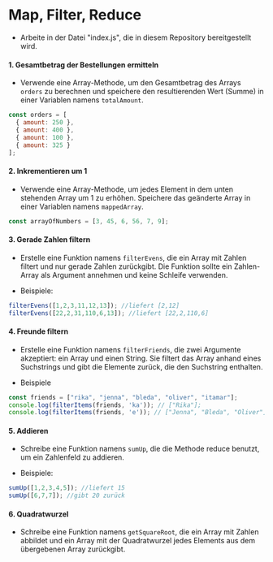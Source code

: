 # Map, Filter, Reduce

* Arbeite in der Datei "index.js", die in diesem Repository bereitgestellt wird.

#### 1. Gesamtbetrag der Bestellungen ermitteln
* Verwende eine Array-Methode, um den Gesamtbetrag des Arrays `orders` zu berechnen und speichere den resultierenden Wert (Summe) in einer Variablen namens `totalAmount`. 

```javascript
const orders = [
  { amount: 250 },
  { amount: 400 },
  { amount: 100 },
  { amount: 325 }
];
```

#### 2. Inkrementieren um 1
* Verwende eine Array-Methode, um jedes Element in dem unten stehenden Array um 1 zu erhöhen. Speichere das geänderte Array in einer Variablen namens `mappedArray`.

```javascript
const arrayOfNumbers = [3, 45, 6, 56, 7, 9];
```

#### 3. Gerade Zahlen filtern
* Erstelle eine Funktion namens `filterEvens`, die ein Array mit Zahlen filtert und nur gerade Zahlen zurückgibt. Die Funktion sollte ein Zahlen-Array als Argument annehmen und keine Schleife verwenden.

* Beispiele:
```javascript
filterEvens([1,2,3,11,12,13]); //liefert [2,12]
filterEvens([22,2,31,110,6,13]); //liefert [22,2,110,6]
```

#### 4. Freunde filtern
* Erstelle eine Funktion namens `filterFriends`, die zwei Argumente akzeptiert: ein Array und einen String. Sie filtert das Array anhand eines Suchstrings und gibt die Elemente zurück, die den Suchstring enthalten.

* Beispiele

```javascript
const friends = ["rika", "jenna", "bleda", "oliver", "itamar"];
console.log(filterItems(friends, 'ka')); // ["Rika"];
console.log(filterItems(friends, 'e')); // ["Jenna", "Bleda", "Oliver"];
```

#### 5. Addieren
* Schreibe eine Funktion namens `sumUp`, die die Methode reduce benutzt, um ein Zahlenfeld zu addieren. 

* Beispiele:
```javascript
sumUp([1,2,3,4,5]); //liefert 15
sumUp([6,7,7]); //gibt 20 zurück
```

#### 6. Quadratwurzel
* Schreibe eine Funktion namens `getSquareRoot`, die ein Array mit Zahlen abbildet und ein Array mit der Quadratwurzel jedes Elements aus dem übergebenen Array zurückgibt.
